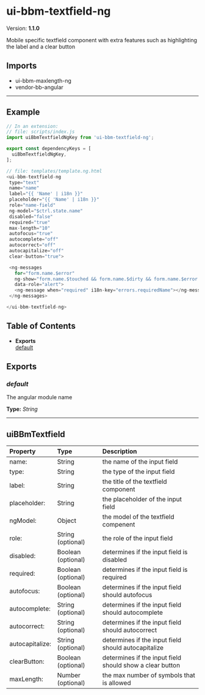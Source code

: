 # ui-bbm-textfield-ng


Version: **1.1.0**

Mobile specific textfield component with extra features such as highlighting
the label and a clear button

## Imports

* ui-bbm-maxlength-ng
* vendor-bb-angular

---

## Example

```javascript
// In an extension:
// file: scripts/index.js
import uiBbmTextfieldNgKey from 'ui-bbm-textfield-ng';

export const dependencyKeys = [
  uiBbmTextfieldNgKey,
];

// file: templates/template.ng.html
<ui-bbm-textfield-ng
 type="text"
 name="name"
 label="{{ 'Name' | i18n }}"
 placeholder="{{ 'Name' | i18n }}"
 role="name-field"
 ng-model="$ctrl.state.name"
 disabled="false"
 required="true"
 max-length="10"
 autofocus="true"
 autocomplete="off"
 autocorrect="off"
 autocapitalize="off"
 clear-button="true">

 <ng-messages
   for="form.name.$error"
   ng-show="form.name.$touched && form.name.$dirty && form.name.$error.required"
   data-role="alert">
   <ng-message when="required" i18n-key="errors.requiredName"></ng-message>
 </ng-messages>

</ui-bbm-textfield-ng>
```

## Table of Contents
- **Exports**<br/>    <a href="#default">default</a><br/>

## Exports

### <a name="default"></a>*default*

The angular module name

**Type:** *String*


---

## uiBBmTextfield


| Property | Type | Description |
| :-- | :-- | :-- |
| name: | String | the name of the input field |
| type: | String | the type of the input field |
| label: | String | the title of the textfield component |
| placeholder: | String | the placeholder of the input field |
| ngModel: | Object | the model of the textfield compenent |
| role: | String (optional) | the role of the input field |
| disabled: | Boolean (optional) | determines if the input field is disabled |
| required: | Boolean (optional) | determines if the input field is required |
| autofocus: | Boolean (optional) | determines if the input field should autofocus |
| autocomplete: | String (optional) | determines if the input field should autocomplete |
| autocorrect: | String (optional) | determines if the input field should autocorrect |
| autocapitalize: | String (optional) | determines if the input field should autocapitalize |
| clearButton: | Boolean (optional) | determines if the input field should show a clear button |
| maxLength: | Number (optional) | the max number of symbols that is allowed |
